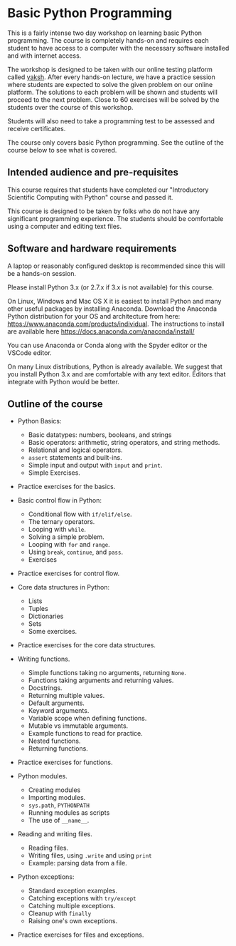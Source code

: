 # Basic Python Programming

This is a fairly intense two day workshop on learning basic Python
programming. The course is completely hands-on and requires each student to
have access to a computer with the necessary software installed and with
internet access.

The workshop is designed to be taken with our online testing platform called
[yaksh](http://yaksh.fossee.in). After every hands-on lecture, we have a
practice session where students are expected to solve the given problem on our
online platform. The solutions to each problem will be shown and students will
proceed to the next problem. Close to 60 exercises will be solved by the
students over the course of this workshop.

Students will also need to take a programming test to be assessed and receive
certificates.

The course only covers basic Python programming. See the outline of the course
below to see what is covered.



## Intended audience and pre-requisites

This course requires that students have completed our "Introductory Scientific
Computing with Python" course and passed it.

This course is designed to be taken by folks who do not have any significant
programming experience. The students should be comfortable using a computer
and editing text files.

## Software and hardware requirements

A laptop or reasonably configured desktop is recommended since this will be a
hands-on session.

Please install Python 3.x (or 2.7.x if 3.x is not available) for this course.

On Linux, Windows and Mac OS X it is easiest to install Python and many other
useful packages by installing Anaconda. Download the Anaconda Python distribution
for your OS and architecture from here: https://www.anaconda.com/products/individual. The instructions to install are available here https://docs.anaconda.com/anaconda/install/

You can use Anaconda or Conda along with the Spyder editor or the VSCode editor.

On many Linux distributions, Python is already available. We suggest that you
install Python 3.x and are comfortable with any text editor. Editors that
integrate with Python would be better.


## Outline of the course

- Python Basics:
  - Basic datatypes: numbers, booleans, and strings
  - Basic operators: arithmetic, string operators, and string methods.
  - Relational and logical operators.
  - `assert` statements and built-ins.
  - Simple input and output with `input` and `print`.
  - Simple Exercises.

- Practice exercises for the basics.

- Basic control flow in Python:
  - Conditional flow with `if/elif/else`.
  - The ternary operators.
  - Looping with `while`.
  - Solving a simple problem.
  - Looping with `for` and `range`.
  - Using `break`, `continue`, and `pass`.
  - Exercises

- Practice exercises for control flow.

- Core data structures in Python:
  - Lists
  - Tuples
  - Dictionaries
  - Sets
  - Some exercises.

- Practice exercises for the core data structures.

- Writing functions.
  - Simple functions taking no arguments, returning `None`.
  - Functions taking arguments and returning values.
  - Docstrings.
  - Returning multiple values.
  - Default arguments.
  - Keyword arguments.
  - Variable scope when defining functions.
  - Mutable vs immutable arguments.
  - Example functions to read for practice.
  - Nested functions.
  - Returning functions.

- Practice exercises for functions.

- Python modules.
  - Creating modules
  - Importing modules.
  - `sys.path`, `PYTHONPATH`
  - Running modules as scripts
  - The use of `__name__`.

- Reading and writing files.
  - Reading files.
  - Writing files, using `.write` and using `print`
  - Example: parsing data from a file.

- Python exceptions:
  - Standard exception examples.
  - Catching exceptions with `try/except`
  - Catching multiple exceptions.
  - Cleanup with `finally`
  - Raising one's own exceptions.

- Practice exercises for files and exceptions.
